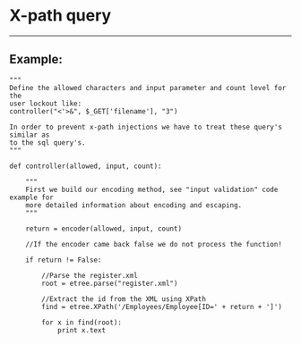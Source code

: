 # X-path query
-------

## Example:


    """
    Define the allowed characters and input parameter and count level for the
    user lockout like:
    controller("<'>&", $_GET['filename'], "3")
    
    In order to prevent x-path injections we have to treat these query's similar as 
    to the sql query's. 
    """
    
    def controller(allowed, input, count):
        
        """
        First we build our encoding method, see "input validation" code example for
        more detailed information about encoding and escaping.
        """
        
        return = encoder(allowed, input, count)

        //If the encoder came back false we do not process the function!

        if return != False:

            //Parse the register.xml
            root = etree.parse("register.xml")

            //Extract the id from the XML using XPath
            find = etree.XPath('/Employees/Employee[ID=' + return + ']')

            for x in find(root):
                print x.text
